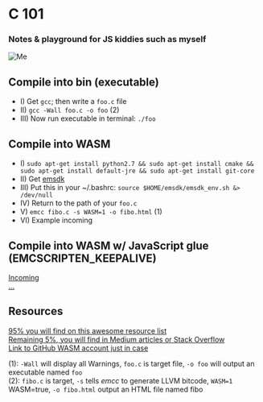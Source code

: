 # C 101
### Notes & playground for JS kiddies such as myself

![Me](https://i.ibb.co/6YNq9XP/clol.png)

## Compile into bin (executable)
- I) Get `gcc`; then write a `foo.c` file
- II) `gcc -Wall foo.c -o foo` (2)
- III) Now run executable in terminal: `./foo`

## Compile into WASM
- I) `sudo apt-get install python2.7 && sudo apt-get install cmake && sudo apt-get install default-jre && sudo apt-get install git-core`
- II) Get [emsdk](https://emscripten.org/docs/getting_started/downloads.html#platform-specific-notes)
- III) Put this in your ~/.bashrc: `source $HOME/emsdk/emsdk_env.sh &> /dev/null`
- IV) Return to the path of your `foo.c`
- V) `emcc fibo.c -s WASM=1 -o fibo.html` (1)
- VI) Example incoming

## Compile into WASM w/ JavaScript glue (EMCSCRIPTEN_KEEPALIVE)
[Incoming][2]  
[...][3]

## Resources

[95% you will find on this awesome resource list][4]  
[Remaining 5%, you will find in Medium articles or Stack Overflow][5]  
[Link to GitHub WASM account just in case][6]  

(1): `-Wall` will display all Warnings, `foo.c` is target file, `-o foo` will output an executable named `foo`  
(2): `fibo.c` is target, `-s` tells *emcc* to generate LLVM bitcode, `WASM=1` WASM=true, `-o fibo.html` output an HTML file named fibo  

[1]: https://github.com/mbasso/awesome-wasm#javascript-family
[2]: https://tutorialzine.com/2017/06/getting-started-with-web-assembly
[3]: https://flaviocopes.com/webassembly/
[4]: https://github.com/mbasso/awesome-wasm
[5]: https://www.startpage.com/
[6]: https://github.com/webassembly
